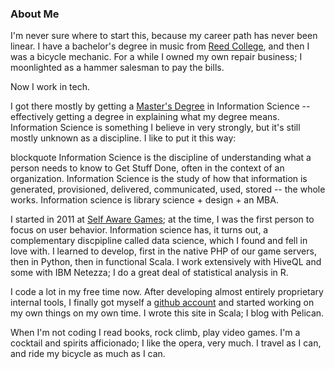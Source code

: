 ### About Me

I'm never sure where to start this, because my career path has never been linear. I have a bachelor's degree in music from [Reed College](www.reed.edu), and then I was a bicycle mechanic. For a while I owned my own repair business; I moonlighted as a hammer salesman to pay the bills.

Now I work in tech.

I got there mostly by getting a [Master's Degree](http://ischool.uw.edu/) in Information Science -- effectively getting a degree in explaining what my degree means. Information Science is something I believe in very strongly, but it's still mostly unknown as a discipline. I like to put it this way:

blockquote Information Science is the discipline of understanding what a person needs to know to Get Stuff Done, often in the context of an organization. Information Science is the study of how that information is generated, provisioned, delivered, communicated, used, stored -- the whole works. Information science is library science + design + an MBA.


I started in 2011 at [Self Aware Games](http://www.selfawaregames.com/); at the time, I was the first person to focus on user behavior. Information science has, it turns out, a complementary discpipline called data science, which I found and fell in love with. I learned to develop, first in the native PHP of our game servers, then in Python, then in functional Scala. I work extensively with HiveQL and some with IBM Netezza; I do a great deal of statistical analysis in R.

I code a lot in my free time now. After developing almost entirely proprietary internal tools, I finally got myself a [github account](http://www.github.com/Gastove) and started working on my own things on my own time. I wrote this site in Scala; I blog with Pelican.

When I'm not coding I read books, rock climb, play video games. I'm a cocktail and spirits afficionado; I like the opera, very much. I travel as I can, and ride my bicycle as much as I can.
